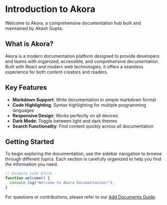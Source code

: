 
# Introduction to Akora

Welcome to Akora, a comprehensive documentation hub built and maintained by Akash Gupta.

## What is Akora?

Akora is a modern documentation platform designed to provide developers and teams with organized, accessible, and comprehensive documentation. Built with React and modern web technologies, it offers a seamless experience for both content creators and readers.

## Key Features

- **Markdown Support**: Write documentation in simple markdown format
- **Code Highlighting**: Syntax highlighting for multiple programming languages
- **Responsive Design**: Works perfectly on all devices
- **Dark Mode**: Toggle between light and dark themes
- **Search Functionality**: Find content quickly across all documentation

## Getting Started

To begin exploring the documentation, use the sidebar navigation to browse through different topics. Each section is carefully organized to help you find the information you need.

```javascript
// Example code block
function welcome() {
  console.log("Welcome to Akora Documentation!");
}
```

For questions or contributions, please refer to our [Add Documents Guide](/docs/add-documents).
